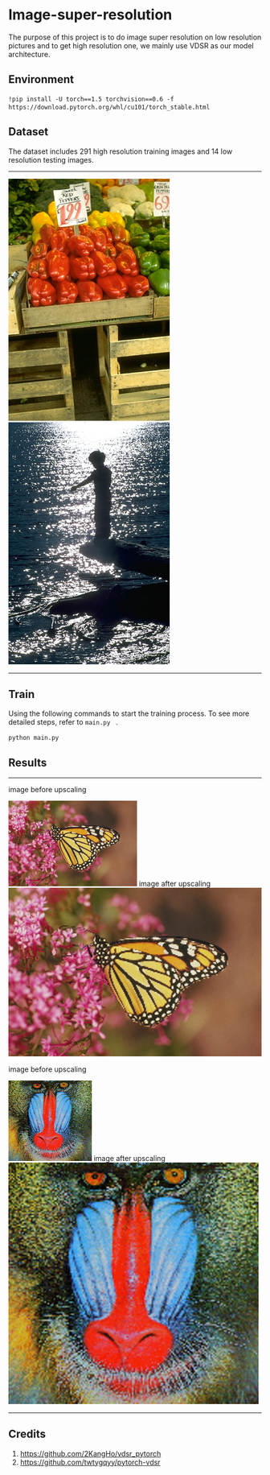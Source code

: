 # Image-super-resolution

The purpose of this project is to do image super resolution on low resolution pictures and to get high resolution one, we mainly use VDSR as our model architecture.
## Environment

 ```
!pip install -U torch==1.5 torchvision==0.6 -f https://download.pytorch.org/whl/cu101/torch_stable.html
  ```
  
## Dataset
The dataset includes 291 high resolution training images and 14 low resolution testing images.

------------------
  <img src="25098.png">
  <img src="26031.png">
  
-------------------


## Train

Using the following commands to start the training process. To see more detailed steps, refer to  ```main.py ``` .
```
python main.py
```

## Results
------------------
image before upscaling

<img src="04.png">
image after upscaling

<img src="04_1.png">



image before upscaling

<img src="06.png">
image after upscaling

<img src="06_1.png">


-------------------

## Credits
1) https://github.com/2KangHo/vdsr_pytorch
2) https://github.com/twtygqyy/pytorch-vdsr
